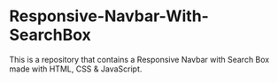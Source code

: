 # Responsive-Navbar-With-SearchBox
This is a repository that contains a Responsive Navbar with Search Box made with HTML, CSS &amp; JavaScript.
